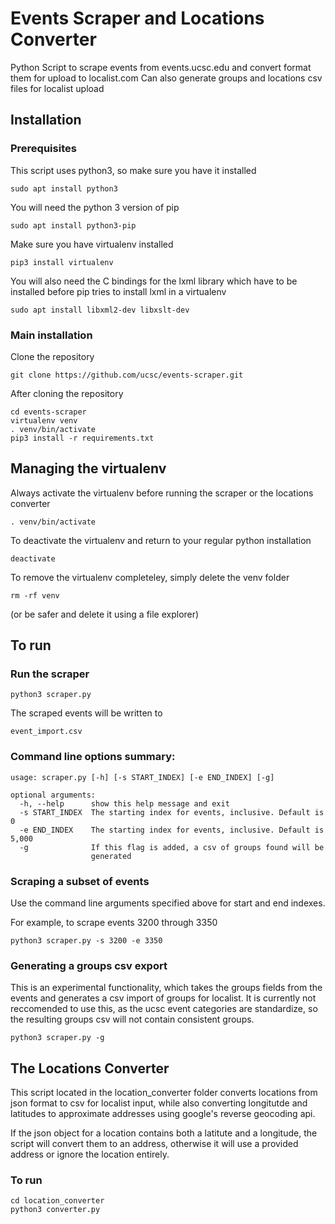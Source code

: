 # Events Scraper and Locations Converter
Python Script to scrape events from events.ucsc.edu and convert format them for upload to localist.com
Can also generate groups and locations csv files for localist upload

## Installation

### Prerequisites

This script uses python3, so make sure you have it installed

    sudo apt install python3
 
You will need the python 3 version of pip

    sudo apt install python3-pip

Make sure you have virtualenv installed

    pip3 install virtualenv

You will also need the C bindings for the lxml library which have to be installed before pip tries to install lxml in a virtualenv

    sudo apt install libxml2-dev libxslt-dev

### Main installation

Clone the repository

    git clone https://github.com/ucsc/events-scraper.git

After cloning the repository

    cd events-scraper
    virtualenv venv
    . venv/bin/activate
    pip3 install -r requirements.txt

## Managing the virtualenv

Always activate the virtualenv before running the scraper or the locations converter

    . venv/bin/activate

To deactivate the virtualenv and return to your regular python installation

    deactivate

To remove the virtualenv completeley, simply delete the venv folder

    rm -rf venv

(or be safer and delete it using a file explorer)

## To run

### Run the scraper

    python3 scraper.py

The scraped events will be written to

    event_import.csv

### Command line options summary:

    usage: scraper.py [-h] [-s START_INDEX] [-e END_INDEX] [-g]

    optional arguments:
      -h, --help      show this help message and exit
      -s START_INDEX  The starting index for events, inclusive. Default is 0
      -e END_INDEX    The starting index for events, inclusive. Default is 5,000
      -g              If this flag is added, a csv of groups found will be
                      generated


### Scraping a subset of events

Use the command line arguments specified above for start and end indexes.  

For example, to scrape events 3200 through 3350

    python3 scraper.py -s 3200 -e 3350

### Generating a groups csv export

This is an experimental functionality, which takes the groups fields from the events and generates a csv import of groups for localist.  It is currently not reccomended to use this, as the ucsc event categories are standardize, so the resulting groups csv will not contain consistent groups.

    python3 scraper.py -g

## The Locations Converter
This script located in the location_converter folder converts locations from json format to csv for localist input, while also converting longitutde and latitudes to approximate addresses using google's reverse geocoding api.

If the json object for a location contains both a latitute and a longitude, the script will convert them to an address, otherwise it will use a provided address or ignore the location entirely.

### To run

    cd location_converter
    python3 converter.py